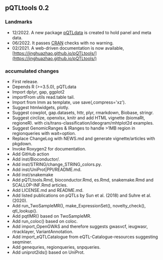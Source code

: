 ## pQTLtools 0.2

### Landmarks

* 12/2022. A new package [pQTLdata](https://github.com/jinghuazhao/pQTLdata) is created to hold panel and meta data.
* 06/2022. It passes [CRAN](https://cran.r-project.org/) checks with no warning.
* 02/2021. A web-driven documentation is now available, [https://jinghuazhao.github.io/pQTLtools/](https://jinghuazhao.github.io/pQTLtools/)

### accumulated changes

* First release.
* Depends R (>=3.5.0), pQTLdata
* Import dplyr, gap, ggplot2
* importFrom utils read.table tail.
* Import from lmm as template, use save(,compress='xz').
* Suggest htmlwidgets, plotly.
* Suggest cowplot, gap.datasets, httr, plyr, rmarkdown, Biobase, stringr.
* Suggest circlize, openxlsx, knitr and add HTML vignette (biomaRt, regioneR).
  with cis/trans-classification/ideogram/mhtplot2d examples.
* Suggest GenomicRanges & IRanges to handle >1MB region in regionqueries with wait=option.
* Replace ChangeLog with NEWS.md and generate vignette/articles with pkgdown.
* Invoke Roxygen2 for documentation.
* Add GitHub action
* Add inst/Bioconductor/.
* Add inst/STRING/change_STRING_colors.py.
* Add inst/UniProt|PPI/README.md.
* Add inst/snakemake
* Add pQTLtools.Rmd, bioconductor.Rmd, es.Rmd, snakemake.Rmd and SCALLOP-INF.Rmd articles.
* Add LICENSE.md and README.md.
* Add listed publications on pQTLs by Sun et al. (2018) and Suhre et al. (2020).
* Add run_TwoSampleMR(), make_ExpressionSet(), novelty_check(), qtl_lookup().
* Add pqtlMR() based on TwoSampleMR.
* Add run_coloc() based on coloc.
* Add import_OpenGWAS and therefore suggests gwasvcf, ieugwasr, rtracklayer, VariantAnnotation.
* Add import_eQTLCatalogue from eQTL-Catalogue-resources suggesting seqminer.
* Add genequries, regionqueries, snpqueries.
* Add uniprot2ids() based on UniProt.
